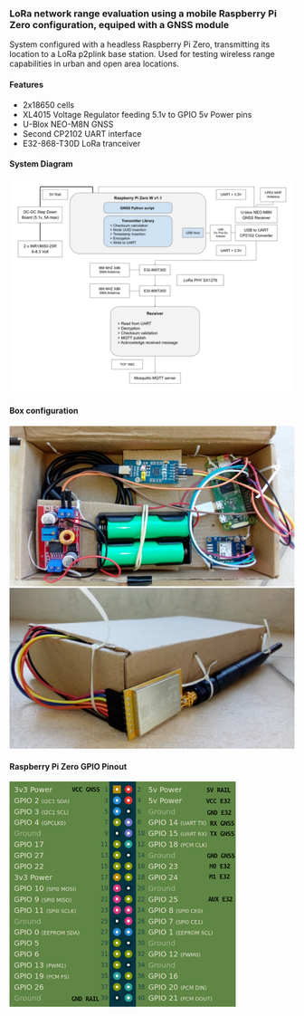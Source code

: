 ### LoRa network range evaluation using a mobile Raspberry Pi Zero configuration, equiped with a GNSS module

System configured with a headless Raspberry Pi Zero, transmitting its location to a LoRa p2plink base station. Used for testing wireless range capabilities in urban and open area locations.

#### Features

* 2x18650 cells
* XL4015 Voltage Regulator feeding 5.1v to GPIO 5v Power pins
* U-Blox NEO-M8N GNSS
* Second CP2102 UART interface
* E32-868-T30D LoRa tranceiver

#### System Diagram

<img src="rpizero_gnss.png" width="800" />

#### Box configuration

<img src="rpizero_img0.jpg" width="600" />

<img src="rpizero_img1.jpg" width="600" />

#### Raspberry Pi Zero GPIO Pinout

<img src="rpizero_pinout.png" width="400" />
